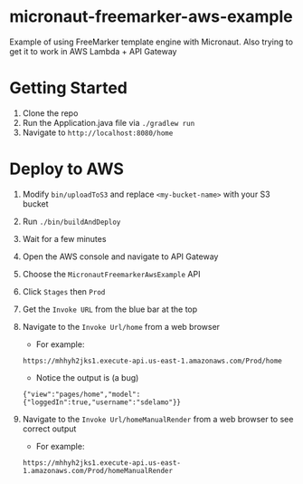# micronaut-freemarker-aws-example
Example of using FreeMarker template engine with Micronaut.  Also trying to get it to work in AWS Lambda + API Gateway

# Getting Started
1. Clone the repo
1. Run the Application.java file via `./gradlew run`
1. Navigate to `http://localhost:8080/home`

# Deploy to AWS
1. Modify `bin/uploadToS3` and replace `<my-bucket-name>` with your S3 bucket
1. Run `./bin/buildAndDeploy`
1. Wait for a few minutes
1. Open the AWS console and navigate to API Gateway
1. Choose the `MicronautFreemarkerAwsExample` API
1. Click `Stages` then `Prod`
1. Get the `Invoke URL` from the blue bar at the top
1. Navigate to the `Invoke Url/home` from a web browser
   * For example: 
   ```
   https://mhhyh2jks1.execute-api.us-east-1.amazonaws.com/Prod/home
   ```
   * Notice the output is (a bug)
   ```
   {"view":"pages/home","model":{"loggedIn":true,"username":"sdelamo"}}
	```
	
1. Navigate to the `Invoke Url/homeManualRender` from a web browser to see correct output
   * For example: 
   ```
   https://mhhyh2jks1.execute-api.us-east-1.amazonaws.com/Prod/homeManualRender
   ```
